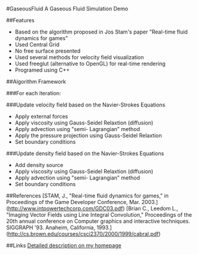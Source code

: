 #GaseousFluid 
A Gaseous Fluid Simulation Demo

##Features
 * Based on the algorithm proposed in Jos Stam's paper "Real-time fluid dynamics for games"
 * Used Central Grid
 * No free surface presented
 * Used several methods for velocity field visualization
 * Used freeglut (alternative to OpenGL) for real-time rendering
 * Programed using C++

##Algorithm Framework

###For each iteration:

###Update velocity field based on the Navier-Strokes Equations
 * Apply external forces
 * Apply viscosity using Gauss-Seidel Relaxtion (diffusion)
 * Apply advection using "semi- Lagrangian" method
 * Apply the pressure projection using Gauss-Seidel Relaxtion
 * Set boundary conditions
 
###Update density field based on the Navier-Strokes Equations
 * Add density source
 * Apply viscosity using Gauss-Seidel Relaxtion (diffusion)
 * Apply advection using "semi- Lagrangian" method
 * Set boundary conditions
 
##References
[STAM, J., "Real-time fluid dynamics for games," in Proceedings of the Game Developer Conference, Mar. 2003.]
(http://www.intpowertechcorp.com/GDC03.pdf)
[Brian C., Leedom L., "Imaging Vector Fields using Line Integral Convolution," Proceedings of the 20th
annual conference on Computer graphics and interactive techniques. SIGGRAPH '93. Anaheim, California, 1993.]
(http://cs.brown.edu/courses/csci2370/2000/1999/cabral.pdf)

##Links
[Detailed description on my homepage](http://zhanghaotian1994.com/projects/GaseousFluid/)